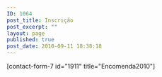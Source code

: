 ```yaml
---
ID: 1064
post_title: Inscrição
post_excerpt: ""
layout: page
published: true
post_date: 2010-09-11 18:38:18
---
```

[contact-form-7 id="1911" title="Encomenda2010"]